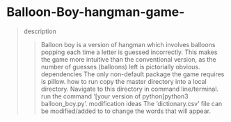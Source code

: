 # Balloon-Boy-hangman-game-
>description
>>Balloon boy is a version of hangman which involves balloons popping each time a letter is guessed incorrectly. This makes the game more intuitive than the conventional version, as the number of guesses (balloons) left is pictorially obvious.
>dependencies
>>The only non-default package the game requires is pillow.
>how to run
>copy the master directory into a local directory.
>Navigate to this directory in command line/terminal.
>run the command ‘[your version of python]python3 balloon_boy.py’.
>modification ideas
>>The ‘dictionary.csv’ file can be modified/added to to change the words that will appear.
